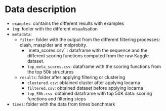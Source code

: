 # Data description

- `examples`: contains the different results with examples
- `img`: fodler with the different visualisation
- `metadata`: 
	- `filter`: folder with the output from the different filtering processes: clash, rnaspider and molprobity. 
		- `meta_scores.csv``: dataframe with the sequence and the different scoring functions computed from the raw Kaggle dataset.
		- `top_meta_scores.csv`: dataframe with the scoring functions from the top 50k structures
	- `results`: folder after applying filtering or clustering
		- `clustered.csv`: obtained cluster after applying locarna
		- `filtered.csv`: obtained dataset before applying locarna
		- `top_50k.csv`: obtained dataframe with top 50K data: scoring functions and filtering steps
- `times`: folder with the data from times benchmark



